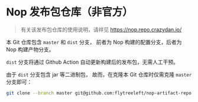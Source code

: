 Nop 发布包仓库（非官方）
===================================

> 有关该发布包仓库的使用说明，请祥见 https://nop.repo.crazydan.io/

本 Git 仓库包含 `master` 和 `dist` 分支，
前者为 Nop 构建的配置分支，后者为 Nop 构建产物分支。

`dist` 分支将通过 Github Action 自动更新构建后的发布包，无需人工干预。

由于 `dist` 分支包含 jar 等二进制包，
故而，在克隆本 Git 仓库时仅需克隆 `master` 分支即可：

```bash
git clone --branch master git@github.com:flytreeleft/nop-artifact-repo.git
```
